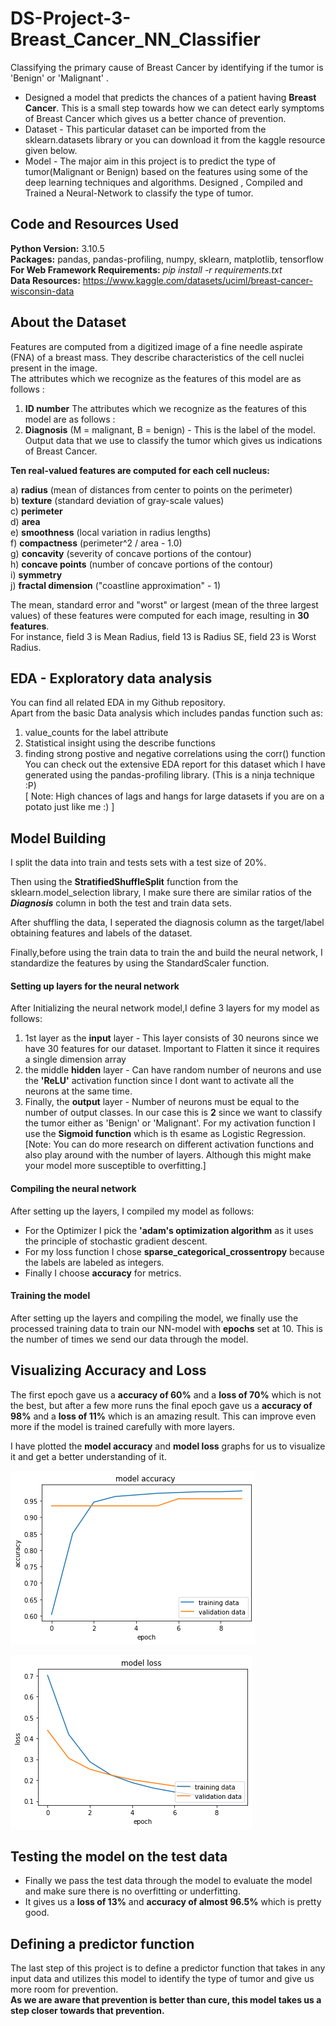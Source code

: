 # DS-Project-3-Breast_Cancer_NN_Classifier
Classifying the primary cause of Breast Cancer by identifying if the tumor is 'Benign' or 'Malignant' . 

* Designed a model that predicts the chances of a patient having **Breast Cancer**. This is a small step towards how we can detect early symptoms of Breast Cancer which gives us a better chance of prevention.
* Dataset - This particular dataset can be imported from the sklearn.datasets library or you can download it from the kaggle resource given below.
* Model - The major aim in this project is to predict the type of tumor(Malignant or Benign) based on the features using some of the deep learning techniques and algorithms. Designed , Compiled and Trained a Neural-Network to classify the type of tumor.

## Code and Resources Used ##
**Python Version:** 3.10.5 <br />
**Packages:** pandas, pandas-profiling, numpy, sklearn, matplotlib, tensorflow <br />
**For Web Framework Requirements:** _pip install -r requirements.txt_ <br />
**Data Resources:** <https://www.kaggle.com/datasets/uciml/breast-cancer-wisconsin-data>

## About the Dataset ##
Features are computed from a digitized image of a fine needle aspirate (FNA) of a breast mass. They describe characteristics of the cell nuclei present in the image. <br />
The attributes which we recognize as the features of this model are as follows : <br />
1. **ID number**
The attributes which we recognize as the features of this model are as follows : <br />
2. **Diagnosis** (M = malignant, B = benign) - This is the label of the model. Output data that we use to classify the tumor which gives us indications of Breast Cancer. <br />

**Ten real-valued features are computed for each cell nucleus:**

a) **radius** (mean of distances from center to points on the perimeter) <br />
b) **texture** (standard deviation of gray-scale values) <br />
c) **perimeter** <br />
d) **area** <br />
e) **smoothness** (local variation in radius lengths) <br />
f) **compactness** (perimeter^2 / area - 1.0) <br />
g) **concavity** (severity of concave portions of the contour) <br />
h) **concave points** (number of concave portions of the contour) <br />
i) **symmetry** <br />
j) **fractal dimension** ("coastline approximation" - 1) <br />

The mean, standard error and "worst" or largest (mean of the three
largest values) of these features were computed for each image,
resulting in **30 features**. <br />
For instance, field 3 is Mean Radius, field
13 is Radius SE, field 23 is Worst Radius.

## EDA - Exploratory data analysis ## 
You can find all related EDA in my Github repository. <br />
Apart from the basic Data analysis which includes pandas function such as: <br />
1. value_counts for the label attribute <br /> 
2. Statistical insight using the describe functions <br /> 
3. finding strong postive and negative correlations using the corr() function <br />
You can check out the extensive EDA report for this dataset which I have generated using the pandas-profiling library. (This is a ninja technique :P) <br />
[ Note: High chances of lags and hangs for large datasets if you are on a potato just like me :) ]


## Model Building ##
I split the data into train and tests sets with a test size of 20%.

Then using the **StratifiedShuffleSplit** function from the sklearn.model_selection library, I make sure there are similar ratios of the ***Diagnosis*** column in both the test and train data sets.

After shuffling the data, I seperated the diagnosis column as the target/label obtaining features and labels of the dataset.

Finally,before using the train data to train the and build the neural network, I standardize the features by using the StandardScaler function.

#### Setting up layers for the neural network ####

After Initializing the neural network model,I define 3 layers for my model as follows:
1. 1st layer as the **input** layer - This layer consists of 30 neurons since we have 30 features for our dataset. Important to Flatten it since it requires a single dimension array  
2. the middle **hidden** layer - Can have random number of neurons and use the **'ReLU'** activation function since I dont want to activate all the neurons at the same time. 
3. Finally, the **output** layer - Number of neurons must be equal to the number of output classes. In our case this is **2** since we want to classify the tumor either as 'Benign' or 'Malignant'. For my activation function I use the **Sigmoid function** which is th esame as Logistic Regression.
[Note: You can do more research on different activation functions and also play around with the number of layers. Although this might make your model more susceptible to overfitting.]    

#### Compiling the neural network  ####

After setting up the layers, I compiled my model as follows:
* For the Optimizer I pick the **'adam's optimization algorithm** as it uses the principle of stochastic gradient descent.
* For my loss function I chose **sparse_categorical_crossentropy** because the labels are labeled as integers.
* Finally I choose **accuracy** for metrics.

#### Training the model ####

After setting up the layers and compiling the model, we finally use the processed training data to train our NN-model with **epochs** set at 10. This is the number of times we send our data through the model.

## Visualizing Accuracy and Loss ##

The first epoch gave us a **accuracy of 60%** and a **loss of 70%** which is not the best, but after a few more runs the final epoch gave us a **accuracy of 98%** and a **loss of 11%** which is an amazing result. This can improve even more if the model is trained carefully with  more layers.

I have plotted the **model accuracy** and **model loss** graphs for us to visualize it and get a better understanding of it.

![](model_accuracy.png "Model Accuracy ")

![](model_loss.png "Model Loss ")

## Testing the model on the test data ##
* Finally we pass the test data through the model to evaluate the model and make sure there is no overfitting or underfitting.
* It gives us a **loss of 13%** and **accuracy of almost 96.5%** which is pretty good.

## Defining a predictor function ##
The last step of this project is to define a predictor function that takes in any input data and utilizes this model to identify the type of tumor and give us more room for prevention. <br /> 
**As we are aware that prevention is better than cure, this model takes us a step closer towards that prevention.** 
